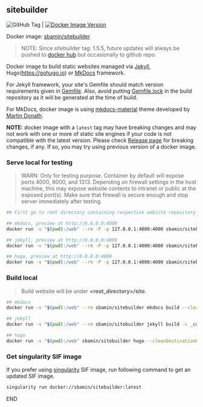## sitebuilder

![GitHub Tag](https://img.shields.io/github/v/tag/sbamin/sitebuilder?label=sbamin%2Fsitebuilder) | [![Docker Image Version](https://img.shields.io/docker/v/sbamin/sitebuilder?arch=amd64)](https://hub.docker.com/r/sbamin/sitebuilder)

Docker image: [sbamin/sitebuilder](https://hub.docker.com/r/sbamin/sitebuilder)

>NOTE: Since sitebuilder tag: 1.5.5, future updates will always be pushed to [docker hub](https://hub.docker.com/r/sbamin/sitebuilder) but occasionally to github repo.

Docker image to build static websites managed via [Jekyll](https://jekyllrb.com), Hugo(https://gohugo.io) or [MkDocs](https://www.mkdocs.org) framework.

For Jekyll framework, your site's Gemfile should match version requirements given in [Gemfile](Gemfile). Also, avoid putting [Gemfile.lock](Gemfile.lock) in the build repository as it will be generated at the time of build.

For MkDocs, docker image is using [mkdocs-material](https://squidfunk.github.io/mkdocs-material/) theme developed by [Martin Donath](https://github.com/squidfunk).

**NOTE:** docker image with a `latest` tag may have breaking changes and may not work with one or more of static site engines if your code is not compatible with the latest version. Please check [Release page](https://github.com/sbamin/sitebuilder/releases) for breaking changes, if any. If so, you may try using previous version of a docker image.

### Serve local for testing

>WARN: Only for testing purpose. Container by default will expose ports 4000, 8000, and 1313. Depending on firewall settings in the host machine, this may expose website contents to intranet or public at the exposed port(s). Make sure that firewall is secure enough and stop server immediately after testing.

```sh
## First go to root directory containing respective website repository.

## mkdocs, preview at http://0.0.0.0:4000
docker run -v "$(pwd):/web" --rm -P -p 127.0.0.1:4000:4000 sbamin/sitebuilder mkdocs serve -a 0.0.0.0:4000

## jekyll, preview at http://0.0.0.0:4000
docker run -v "$(pwd):/web" --rm -P -p 127.0.0.1:4000:4000 sbamin/sitebuilder jekyll serve --watch --host=0.0.0.0 -c _devconfig.yml -d _sitelocal

## hugo, preview at http://0.0.0.0:4000
docker run -v "$(pwd):/web" --rm -P -p 127.0.0.1:4000:4000 sbamin/sitebuilder hugo server --bind 0.0.0.0 --port 4000
```

### Build local

>Build website will be under **<root_directory>/site**.

```sh
## mkdocs
docker run -v "$(pwd):/web" --rm sbamin/sitebuilder mkdocs build --clean --site-dir site

## jekyll
docker run -v "$(pwd):/web" --rm sbamin/sitebuilder jekyll build -c _config.yml --destination site

## hugo
docker run -v "$(pwd):/web" sbamin/sitebuilder hugo --cleanDestinationDir --destination site
```

### Get singularity SIF image

If you prefer using [singularity](https://docs.sylabs.io/guides/3.5/user-guide/singularity_and_docker.html) SIF image, run following command to get an updated SIF image.

```sh
singularity run docker://sbamin/sitebuilder:latest
```

END

